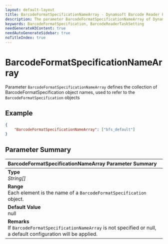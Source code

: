 ```yaml
---
layout: default-layout
title: BarcodeFormatSpecificationNameArray - Dynamsoft Barcode Reader Parameters
description: The parameter BarcodeFormatSpecificationNameArray of Dynamsoft Barcode Reader defines the collection of BarcodeFormatSpecification object names
keywords: BarcodeFormatSpecification, BarcodeReaderTaskSetting
needGenerateH3Content: true
needAutoGenerateSidebar: true
noTitleIndex: true
---
```


# BarcodeFormatSpecificationNameArray

Parameter `BarcodeFormatSpecificationNameArray` defines the collection of BarcodeFormatSpecification object names, used to refer to the `BarcodeFormatSpecification` objects

## Example

```json
{
    "BarcodeFormatSpecificationNameArray": ["bfs_default"]
}
```

## Parameter Summary

| BarcodeFormatSpecificationNameArray Parameter Summary |
| :----------------------------------- |
| **Type**<br>*String[]* |
| **Range**<br>Each element is the name of a `BarcodeFormatSpecification` object. |
| **Default Value**<br>null |
| **Remarks**<br>If `BarcodeFormatSpecificationNameArray` is not specified or null, a default configuration will be applied.|

